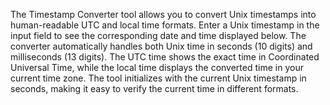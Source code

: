 The Timestamp Converter tool allows you to convert Unix timestamps into human-readable UTC and local time formats. Enter a Unix timestamp in the input field to see the corresponding date and time displayed below. The converter automatically handles both Unix time in seconds (10 digits) and milliseconds (13 digits). The UTC time shows the exact time in Coordinated Universal Time, while the local time displays the converted time in your current time zone. The tool initializes with the current Unix timestamp in seconds, making it easy to verify the current time in different formats.

<!-- Generated from commit: 9c103673bb7d2f393911d7f81cfc29c16d160b53 -->